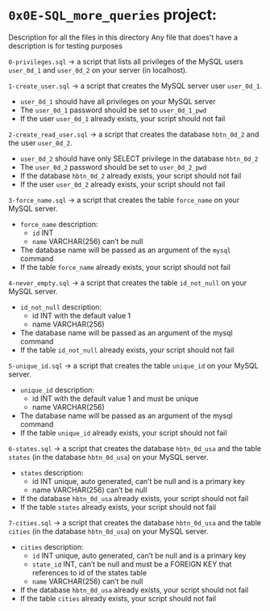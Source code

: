 # `0x0E-SQL_more_queries` project:



Description for all the files in this directory
Any file that does't have a description is for testing purposes


`0-privileges.sql` -> a script that lists all privileges of the MySQL users `user_0d_1` and `user_0d_2` on your server (in localhost).


`1-create_user.sql` -> a script that creates the MySQL server user `user_0d_1`.
- `user_0d_1` should have all privileges on your MySQL server
- The `user_0d_1` password should be set to `user_0d_1_pwd`
- If the user `user_0d_1` already exists, your script should not fail


`2-create_read_user.sql` -> a script that creates the database `hbtn_0d_2` and the user `user_0d_2`.

- `user_0d_2` should have only SELECT privilege in the database `hbtn_0d_2`
- The `user_0d_2` password should be set to `user_0d_2_pwd`
- If the database `hbtn_0d_2` already exists, your script should not fail
- If the user `user_0d_2` already exists, your script should not fail


`3-force_name.sql` -> a script that creates the table `force_name` on your MySQL server.
- `force_name` description:
	- `id` INT
	- `name` VARCHAR(256) can’t be null
- The database name will be passed as an argument of the `mysql` command
- If the table `force_name` already exists, your script should not fail


`4-never_empty.sql` -> a script that creates the table `id_not_null` on your MySQL server.
- `id_not_null` description:
	- id INT with the default value 1
	- name VARCHAR(256)
- The database name will be passed as an argument of the mysql command
- If the table `id_not_null` already exists, your script should not fail


`5-unique_id.sql` -> a script that creates the table `unique_id` on your MySQL server.
- `unique_id` description:
	- id INT with the default value 1 and must be unique
	- name VARCHAR(256)
- The database name will be passed as an argument of the mysql command
- If the table `unique_id` already exists, your script should not fail


`6-states.sql` -> a script that creates the database `hbtn_0d_usa` and the table `states` (in the database `hbtn_0d_usa`) on your MySQL server.
- `states` description:
	- id INT unique, auto generated, can’t be null and is a primary key
	- name VARCHAR(256) can’t be null
- If the database `hbtn_0d_usa` already exists, your script should not fail
- If the table `states` already exists, your script should not fail


`7-cities.sql` ->  a script that creates the database `hbtn_0d_usa` and the table `cities` (in the database `hbtn_0d_usa`) on your MySQL server.
- `cities` description:
	- `id` INT unique, auto generated, can’t be null and is a primary key
	- `state_id` INT, can’t be null and must be a FOREIGN KEY that references to id of the states table
	- `name` VARCHAR(256) can’t be null
- If the database `hbtn_0d_usa` already exists, your script should not fail
- If the table `cities` already exists, your script should not fail


